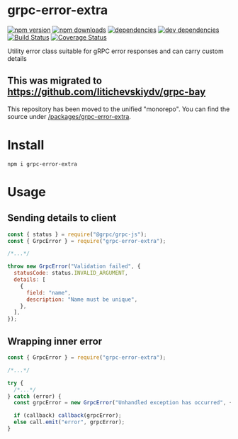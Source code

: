 # grpc-error-extra

[![npm version](https://badge.fury.io/js/grpc-error-extra.svg)](https://www.npmjs.com/package/grpc-error-extra)
[![npm downloads](https://img.shields.io/npm/dt/grpc-error-extra.svg)](https://www.npmjs.com/package/grpc-error-extra)
[![dependencies](https://img.shields.io/david/litichevskiydv/grpc-error-extra.svg)](https://www.npmjs.com/package/grpc-error-extra)
[![dev dependencies](https://img.shields.io/david/dev/litichevskiydv/grpc-error-extra.svg)](https://www.npmjs.com/package/grpc-error-extra)
[![Build Status](https://github.com/litichevskiydv/grpc-error-extra/actions/workflows/ci.yaml/badge.svg?branch=master)](https://github.com/litichevskiydv/grpc-error-extra/actions/workflows/ci.yaml)
[![Coverage Status](https://coveralls.io/repos/github/litichevskiydv/grpc-error-extra/badge.svg?branch=master)](https://coveralls.io/github/litichevskiydv/grpc-error-extra?branch=master)

Utility error class suitable for gRPC error responses and can carry custom details

## This was migrated to https://github.com/litichevskiydv/grpc-bay
This repository has been moved to the unified "monorepo". You can find the source under [/packages/grpc-error-extra](https://github.com/litichevskiydv/grpc-bay/tree/master/packages/grpc-error-extra).

# Install

`npm i grpc-error-extra`

# Usage

## Sending details to client

```javascript
const { status } = require("@grpc/grpc-js");
const { GrpcError } = require("grpc-error-extra");

/*...*/

throw new GrpcError("Validation failed", {
  statusCode: status.INVALID_ARGUMENT,
  details: [
    {
      field: "name",
      description: "Name must be unique",
    },
  ],
});
```

## Wrapping inner error

```javascript
const { GrpcError } = require("grpc-error-extra");

/*...*/

try {
  /*...*/
} catch (error) {
  const grpcError = new GrpcError("Unhandled exception has occurred", { innerError: error });

  if (callback) callback(grpcError);
  else call.emit("error", grpcError);
}
```

